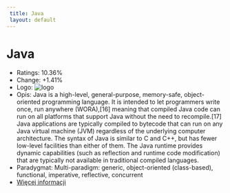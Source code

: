 ```yaml
--- 
 title: Java 
 layout: default 
--- 
```

# Java
- Ratings: 10.36%
- Change: +1.41%
- Logo: ![logo](https://www.tiobe.com/wp-content/themes/tiobe/tiobe-index/images/Java.png)
- Opis: Java is a high-level, general-purpose, memory-safe, object-oriented programming language. It is intended to let programmers write once, run anywhere (WORA),[16] meaning that compiled Java code can run on all platforms that support Java without the need to recompile.[17] Java applications are typically compiled to bytecode that can run on any Java virtual machine (JVM) regardless of the underlying computer architecture. The syntax of Java is similar to C and C++, but has fewer low-level facilities than either of them. The Java runtime provides dynamic capabilities (such as reflection and runtime code modification) that are typically not available in traditional compiled languages.
- Paradygmat: Multi-paradigm: generic, object-oriented (class-based), functional, imperative, reflective, concurrent
- [Więcej informacji](https://en.wikipedia.org/wiki/Java_(programming_language))
